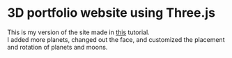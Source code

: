 # 3D portfolio website using Three.js  
This is my version of the site made in [this](https://www.youtube.com/watch?v=Q7AOvWpIVHU) tutorial.  
I added more planets, changed out the face, and customized the placement and rotation of planets and moons.